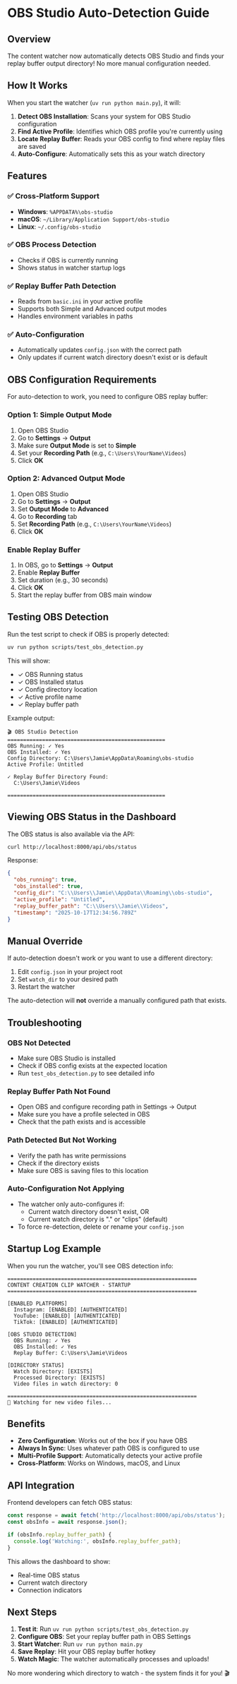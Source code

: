 # OBS Studio Auto-Detection Guide

## Overview

The content watcher now automatically detects OBS Studio and finds your replay buffer output directory! No more manual configuration needed.

## How It Works

When you start the watcher (`uv run python main.py`), it will:

1. **Detect OBS Installation**: Scans your system for OBS Studio configuration
2. **Find Active Profile**: Identifies which OBS profile you're currently using
3. **Locate Replay Buffer**: Reads your OBS config to find where replay files are saved
4. **Auto-Configure**: Automatically sets this as your watch directory

## Features

### ✅ Cross-Platform Support
- **Windows**: `%APPDATA%\obs-studio`
- **macOS**: `~/Library/Application Support/obs-studio`
- **Linux**: `~/.config/obs-studio`

### ✅ OBS Process Detection
- Checks if OBS is currently running
- Shows status in watcher startup logs

### ✅ Replay Buffer Path Detection
- Reads from `basic.ini` in your active profile
- Supports both Simple and Advanced output modes
- Handles environment variables in paths

### ✅ Auto-Configuration
- Automatically updates `config.json` with the correct path
- Only updates if current watch directory doesn't exist or is default

## OBS Configuration Requirements

For auto-detection to work, you need to configure OBS replay buffer:

### Option 1: Simple Output Mode
1. Open OBS Studio
2. Go to **Settings** → **Output**
3. Make sure **Output Mode** is set to **Simple**
4. Set your **Recording Path** (e.g., `C:\Users\YourName\Videos`)
5. Click **OK**

### Option 2: Advanced Output Mode
1. Open OBS Studio
2. Go to **Settings** → **Output**
3. Set **Output Mode** to **Advanced**
4. Go to **Recording** tab
5. Set **Recording Path** (e.g., `C:\Users\YourName\Videos`)
6. Click **OK**

### Enable Replay Buffer
1. In OBS, go to **Settings** → **Output**
2. Enable **Replay Buffer**
3. Set duration (e.g., 30 seconds)
4. Click **OK**
5. Start the replay buffer from OBS main window

## Testing OBS Detection

Run the test script to check if OBS is properly detected:

```bash
uv run python scripts/test_obs_detection.py
```

This will show:
- ✓ OBS Running status
- ✓ OBS Installed status
- ✓ Config directory location
- ✓ Active profile name
- ✓ Replay buffer path

Example output:
```
🎬 OBS Studio Detection
==================================================
OBS Running: ✓ Yes
OBS Installed: ✓ Yes
Config Directory: C:\Users\Jamie\AppData\Roaming\obs-studio
Active Profile: Untitled

✓ Replay Buffer Directory Found:
  C:\Users\Jamie\Videos

==================================================
```

## Viewing OBS Status in the Dashboard

The OBS status is also available via the API:

```bash
curl http://localhost:8000/api/obs/status
```

Response:
```json
{
  "obs_running": true,
  "obs_installed": true,
  "config_dir": "C:\\Users\\Jamie\\AppData\\Roaming\\obs-studio",
  "active_profile": "Untitled",
  "replay_buffer_path": "C:\\Users\\Jamie\\Videos",
  "timestamp": "2025-10-17T12:34:56.789Z"
}
```

## Manual Override

If auto-detection doesn't work or you want to use a different directory:

1. Edit `config.json` in your project root
2. Set `watch_dir` to your desired path
3. Restart the watcher

The auto-detection will **not** override a manually configured path that exists.

## Troubleshooting

### OBS Not Detected
- Make sure OBS Studio is installed
- Check if OBS config exists at the expected location
- Run `test_obs_detection.py` to see detailed info

### Replay Buffer Path Not Found
- Open OBS and configure recording path in Settings → Output
- Make sure you have a profile selected in OBS
- Check that the path exists and is accessible

### Path Detected But Not Working
- Verify the path has write permissions
- Check if the directory exists
- Make sure OBS is saving files to this location

### Auto-Configuration Not Applying
- The watcher only auto-configures if:
  - Current watch directory doesn't exist, OR
  - Current watch directory is "." or "clips" (default)
- To force re-detection, delete or rename your `config.json`

## Startup Log Example

When you run the watcher, you'll see OBS detection info:

```
============================================================
CONTENT CREATION CLIP WATCHER - STARTUP
============================================================

[ENABLED PLATFORMS]
  Instagram: [ENABLED] [AUTHENTICATED]
  YouTube: [ENABLED] [AUTHENTICATED]
  TikTok: [ENABLED] [AUTHENTICATED]

[OBS STUDIO DETECTION]
  OBS Running: ✓ Yes
  OBS Installed: ✓ Yes
  Replay Buffer: C:\Users\Jamie\Videos

[DIRECTORY STATUS]
  Watch Directory: [EXISTS]
  Processed Directory: [EXISTS]
  Video files in watch directory: 0

============================================================
👀 Watching for new video files...
```

## Benefits

- **Zero Configuration**: Works out of the box if you have OBS
- **Always In Sync**: Uses whatever path OBS is configured to use
- **Multi-Profile Support**: Automatically detects your active profile
- **Cross-Platform**: Works on Windows, macOS, and Linux

## API Integration

Frontend developers can fetch OBS status:

```typescript
const response = await fetch('http://localhost:8000/api/obs/status');
const obsInfo = await response.json();

if (obsInfo.replay_buffer_path) {
  console.log('Watching:', obsInfo.replay_buffer_path);
}
```

This allows the dashboard to show:
- Real-time OBS status
- Current watch directory
- Connection indicators

## Next Steps

1. **Test it**: Run `uv run python scripts/test_obs_detection.py`
2. **Configure OBS**: Set your replay buffer path in OBS Settings
3. **Start Watcher**: Run `uv run python main.py`
4. **Save Replay**: Hit your OBS replay buffer hotkey
5. **Watch Magic**: The watcher automatically processes and uploads!

No more wondering which directory to watch - the system finds it for you! 🎬

